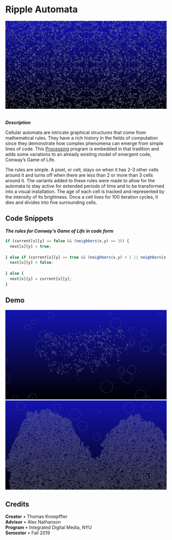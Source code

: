 # Ripple Automata

![Img](https://github.com/tknoepff/ripple-automata/blob/master/images/pattern.png)
<br>
<br>

**_Description_**
<br>

Cellular automata are intricate graphical structures that come from mathematical rules. They have a rich history in the fields of computation since they demonstrate how complex phenomena can emerge from simple lines of code. This [Processing](https://processing.org/) program is embedded in that tradition and adds some variations to an already existing model of emergent code, Conway’s Game of Life.

The rules are simple. A pixel, or cell, stays on when it has 2-3 other cells around it and turns off when there are less than 2 or more than 3 cells around it. The variants added to these rules were made to allow for the automata to stay active for extended periods of time and to be transformed into a visual installation. The age of each cell is tracked and represented by the intensity of its brightness. Once a cell lives for 100 iteration cycles, it dies and divides into five surrounding cells.


## Code Snippets

**_The rules for Conway’s Game of Life in code form_**

```javascript
if (current[x][y] == false && (neighbors(x,y) == 3)) {
  next[x][y] = true;

} else if (current[x][y] == true && (neighbors(x,y) < 2 || neighbors(x,y) > 3 )) {
  next[x][y] = false;

} else {
  next[x][y] = current[x][y];
}
```


## Demo

![Img](https://github.com/tknoepff/ripple-automata/blob/master/images/normal-growth.png)
![Img](https://github.com/tknoepff/ripple-automata/blob/master/images/ameoba-growth.png)


## Credits

**Creator** • Thomas Knoepffler <br>
**Advisor** • Alex Nathanson <br>
**Program** • Integrated Digital Media, NYU <br>
**Semester** • Fall 2019